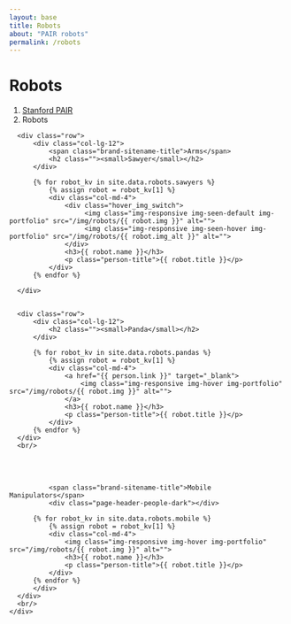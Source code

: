 ```yaml
---
layout: base
title: Robots
about: "PAIR robots"
permalink: /robots
---
```

<!-- Page Content -->
<div class="container-fluid">

  <div class="container">
      <!-- Page Heading/Breadcrumbs -->
      <div class="row">
          <div class="col-lg-12">
              <h1 class="page-header">Robots
                  <small></small>
              </h1>
              <ol class="breadcrumb">
                  <li><a href="/">Stanford PAIR</a></li>
                  <li class="active">Robots</li>
              </ol>
          </div>
      </div>

      <div class="row">
          <div class="col-lg-12">
              <span class="brand-sitename-title">Arms</span>
              <h2 class=""><small>Sawyer</small></h2>
          </div>

          {% for robot_kv in site.data.robots.sawyers %} 
              {% assign robot = robot_kv[1] %}
              <div class="col-md-4">
                  <div class="hover_img_switch">
                       <img class="img-responsive img-seen-default img-portfolio" src="/img/robots/{{ robot.img }}" alt="">
                       <img class="img-responsive img-seen-hover img-portfolio" src="/img/robots/{{ robot.img_alt }}" alt="">
                  </div>
                  <h3>{{ robot.name }}</h3>
                  <p class="person-title">{{ robot.title }}</p>
              </div>
          {% endfor %}

      </div>


      <div class="row">
          <div class="col-lg-12">
              <h2 class=""><small>Panda</small></h2>
          </div>

          {% for robot_kv in site.data.robots.pandas %} 
              {% assign robot = robot_kv[1] %}
              <div class="col-md-4">
                  <a href="{{ person.link }}" target="_blank">
                      <img class="img-responsive img-hover img-portfolio" src="/img/robots/{{ robot.img }}" alt="">
                  </a>
                  <h3>{{ robot.name }}</h3>
                  <p class="person-title">{{ robot.title }}</p>
              </div>
          {% endfor %}
      </div>
      <br/>
  </div>
</div>


<div class="container-fluid container-colored">
    <br/><br/>
    <div class="container">
      <div class="row" id="cerc">
          <div class="col-lg-12">

              <span class="brand-sitename-title">Mobile Manipulators</span>
              <div class="page-header-people-dark"></div>

          {% for robot_kv in site.data.robots.mobile %} 
              {% assign robot = robot_kv[1] %}
              <div class="col-md-4">
                  <img class="img-responsive img-hover img-portfolio" src="/img/robots/{{ robot.img }}" alt="">
                  <h3>{{ robot.name }}</h3>
                  <p class="person-title">{{ robot.title }}</p>
              </div>
          {% endfor %}
          </div>
      </div>
      <br/>
    </div>
</div>
<!-- /.container -->
